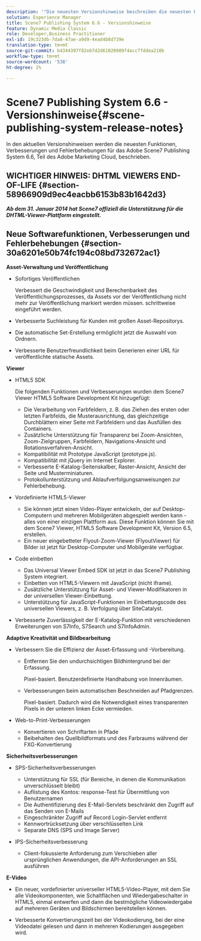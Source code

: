 ```yaml
---
description: '"Die neuesten Versionshinweise beschreiben die neuesten Funktionen, Verbesserungen und Fehlerbehebungen für Adobe Scene7 Publishing System 6.6, Teil der Adobe Experience Manager-Lösung in der Adobe Marketing Cloud."'
solution: Experience Manager
title: Scene7 Publishing System 6.6 - Versionshinweise
feature: Dynamic Media Classic
role: Developer,Business Practitioner
exl-id: 19c323db-7da8-47ae-a9d9-4ead4b8d739e
translation-type: tm+mt
source-git-commit: b4344397f82eb7d2d61020909f4acc7fddea210b
workflow-type: tm+mt
source-wordcount: '538'
ht-degree: 1%

---
```


# Scene7 Publishing System 6.6 - Versionshinweise{#scene-publishing-system-release-notes}

In den aktuellen Versionshinweisen werden die neuesten Funktionen, Verbesserungen und Fehlerbehebungen für das Adobe Scene7 Publishing System 6.6, Teil des Adobe Marketing Cloud, beschrieben.

## WICHTIGER HINWEIS: DHTML VIEWERS END-OF-LIFE {#section-58966909d9ec4eacbb6153b83b1642d3}

***Ab dem 31. Januar 2014 hat Scene7 offiziell die Unterstützung für die DHTML-Viewer-Plattform eingestellt.***

## Neue Softwarefunktionen, Verbesserungen und Fehlerbehebungen {#section-30a6201e50b74fc194c08bd732672ac1}

**Asset-Verwaltung und Veröffentlichung**

* Sofortiges Veröffentlichen

   Verbessert die Geschwindigkeit und Berechenbarkeit des Veröffentlichungsprozesses, da Assets vor der Veröffentlichung nicht mehr zur Veröffentlichung markiert werden müssen. schrittweise eingeführt werden.

* Verbesserte Suchleistung für Kunden mit großen Asset-Repositorys.
* Die automatische Set-Erstellung ermöglicht jetzt die Auswahl von Ordnern.
* Verbesserte Benutzerfreundlichkeit beim Generieren einer URL für veröffentlichte statische Assets.

**Viewer**

* HTML5 SDK

   Die folgenden Funktionen und Verbesserungen wurden dem Scene7 Viewer HTML5 Software Development Kit hinzugefügt:

   * Die Verarbeitung von Farbfeldern, z. B. das Ziehen des ersten oder letzten Farbfelds, die Musterausrichtung, das gleichzeitige Durchblättern einer Seite mit Farbfeldern und das Ausfüllen des Containers.
   * Zusätzliche Unterstützung für Transparenz bei Zoom-Ansichten, Zoom-Zielgruppen, Farbfeldern, Navigations-Ansicht und Rotationsverfahren-Ansicht.
   * Kompatibilität mit Prototype JavaScript (prototype.js).
   * Kompatibilität mit jQuery im Internet Explorer.
   * Verbesserte E-Katalog-Seitenskalber, Raster-Ansicht, Ansicht der Seite und Musterminiaturen.
   * Protokollunterstützung und Ablaufverfolgungsanweisungen zur Fehlerbehebung.

* Vordefinierte HTML5-Viewer

   * Sie können jetzt einen Video-Player entwickeln, der auf Desktop-Computern und mehreren Mobilgeräten abgespielt werden kann - alles von einer einzigen Plattform aus. Diese Funktion können Sie mit dem Scene7 Viewer, HTML5 Software Development Kit, Version 6.5, erstellen.
   * Ein neuer eingebetteter Flyout-Zoom-Viewer (FlyoutViewer) für Bilder ist jetzt für Desktop-Computer und Mobilgeräte verfügbar.

* Code einbetten

   * Das Universal Viewer Embed SDK ist jetzt in das Scene7 Publishing System integriert.
   * Einbetten von HTML5-Viewern mit JavaScript (nicht iframe).
   * Zusätzliche Unterstützung für Asset- und Viewer-Modifikatoren in der universellen Viewer-Einbettung.
   * Unterstützung für JavaScript-Funktionen im Einbettungscode des universellen Viewers, z. B. Verfolgung über SiteCatalyst.

* Verbesserte Zuverlässigkeit der E-Katalog-Funktion mit verschiedenen Erweiterungen von S7Info, S7Search und S7InfoAdmin.

**Adaptive Kreativität und Bildbearbeitung**

* Verbessern Sie die Effizienz der Asset-Erfassung und -Vorbereitung.

   * Entfernen Sie den undurchsichtigen Bildhintergrund bei der Erfassung.

      Pixel-basiert. Benutzerdefinierte Handhabung von Innenräumen.
   * Verbesserungen beim automatischen Beschneiden auf Pfadgrenzen.

      Pixel-basiert. Dadurch wird die Notwendigkeit eines transparenten Pixels in der unteren linken Ecke vermieden.

* Web-to-Print-Verbesserungen

   * Konvertieren von Schriftarten in Pfade
   * Beibehalten des Quellbildformats und des Farbraums während der FXG-Konvertierung

**Sicherheitsverbesserungen**

* SPS-Sicherheitsverbesserungen

   * Unterstützung für SSL (für Bereiche, in denen die Kommunikation unverschlüsselt bleibt)
   * Auflistung des Kontos: response-Test für Übermittlung von Benutzernamen
   * Die Authentifizierung des E-Mail-Servlets beschränkt den Zugriff auf das Senden von E-Mails
   * Eingeschränkter Zugriff auf Record Login-Servlet entfernt
   * Kennwortrücksetzung über verschlüsselten Link
   * Separate DNS (SPS und Image Server)

* IPS-Sicherheitsverbesserung

   * Client-fokussierte Anforderung zum Verschieben aller ursprünglichen Anwendungen, die API-Anforderungen an SSL ausführen

**E-Video**

* Ein neuer, vordefinierter universeller HTML5-Video-Player, mit dem Sie alle Videokomponenten, wie Schaltflächen und Wiedergabeschalter in HTML5, einmal entwerfen und dann die bestmögliche Videowiedergabe auf mehreren Geräten und Bildschirmen bereitstellen können.

<!--   See [About using HTML5 video](http://help.adobe.com/en_US/scene7/using/WS98ca2e6790647c064dcc4e2c1399dadca0f-8000.html). -->

* Verbesserte Konvertierungszeit bei der Videokodierung, bei der eine Videodatei gelesen und dann in mehreren Kodierungen ausgegeben wird.
